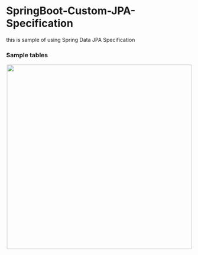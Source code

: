 # SpringBoot-Custom-JPA-Specification

this is sample of using Spring Data JPA Specification 

### Sample tables

<p align="center">
  <img src="https://user-images.githubusercontent.com/15135199/92202239-bf529c00-eea8-11ea-9083-7eedd7c29722.JPG" width="500">
</p>

